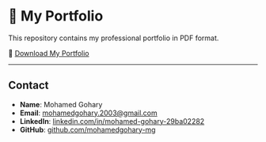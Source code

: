 # 📂 My Portfolio  

This repository contains my professional portfolio in PDF format.  

🔗 [Download My Portfolio](My%20Portfolio.pdf)  

---

## Contact  
- **Name**: Mohamed Gohary  
- **Email**: mohamedgohary.2003@gmail.com  
- **LinkedIn**: [linkedin.com/in/mohamed-gohary-29ba02282](https://linkedin.com/in/mohamed-gohary-29ba02282)  
- **GitHub**: [github.com/mohamedgohary-mg](https://github.com/mohamedgohary-mg)  
